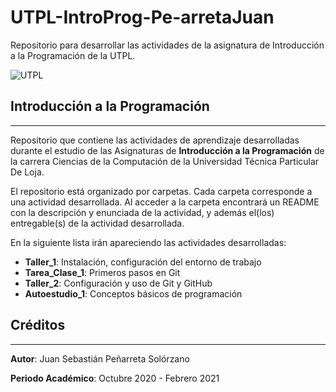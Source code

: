 # UTPL-IntroProg-Pe-arretaJuan
Repositorio para desarrollar las actividades de la asignatura de Introducción a la Programación de la UTPL.

![UTPL](https://alumni.utpl.edu.ec/sites/default/files/logo.png)

## Introducción a la Programación 
---------
Repositorio que contiene las actividades de aprendizaje desarrolladas durante el 
estudio de las Asignaturas de **Introducción a la Programación** de la carrera Ciencias de 
la Computación de la Universidad Técnica Particular De Loja.

El repositorio está organizado por carpetas. Cada carpeta corresponde a una actividad desarrollada. Al acceder a la carpeta encontrará un README con la descripción y enunciada de la actividad, y además el(los) entregable(s) de la actividad desarrollada.

En la siguiente lista irán apareciendo las actividades desarrolladas:

 * **Taller_1**: Instalación, configuración del entorno de trabajo
 * **Tarea_Clase_1**: Primeros pasos en Git
 * **Taller_2**: Configuración y uso de Git y GitHub
 * **Autoestudio_1**: Conceptos básicos de programación 

 ## Créditos 
 -------

**Autor**: Juan Sebastián Peñarreta Solórzano

 **Periodo Académico**: Octubre 2020 - Febrero 2021

